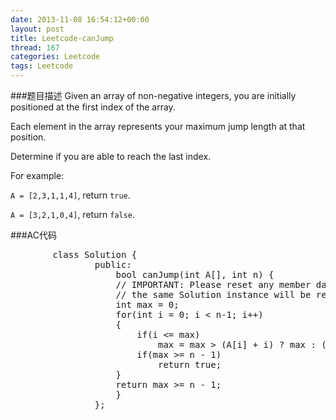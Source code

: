 ```yaml
---
date: 2013-11-08 16:54:12+00:00
layout: post
title: Leetcode-canJump
thread: 167
categories: Leetcode
tags: Leetcode
---
```

###题目描述
Given an array of non-negative integers, you are initially positioned at the first index of the array.

Each element in the array represents your maximum jump length at that position.

Determine if you are able to reach the last index.

For example:

`A = [2,3,1,1,4]`, return `true`.

`A = [3,2,1,0,4]`, return `false`.

###AC代码
<pre class="prettyprint linenums">
		class Solution {
				public:
				    bool canJump(int A[], int n) {
					// IMPORTANT: Please reset any member data you declared, as
					// the same Solution instance will be reused for each test case.
				    int max = 0;
					for(int i = 0; i < n-1; i++)
					{
						if(i <= max)
							max = max > (A[i] + i) ? max : (A[i] + i);
						if(max >= n - 1)
							return true;
					}
					return max >= n - 1;    
				    }
				};

</pre>